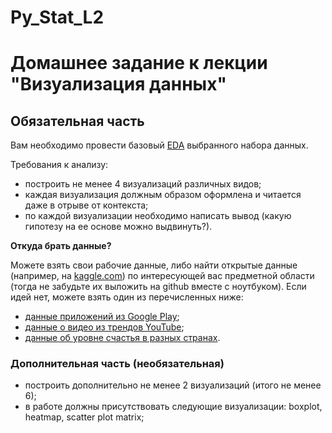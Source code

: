 # Py_Stat_L2
# Домашнее задание к лекции "Визуализация данных"
## Обязательная часть

Вам необходимо провести базовый [EDA](https://en.wikipedia.org/wiki/Exploratory_data_analysis) выбранного набора данных. 

Требования к анализу:
- построить не менее 4 визуализаций различных видов;
- каждая визуализация должным образом оформлена и читается даже в отрыве от контекста; 
- по каждой визуализации необходимо написать вывод (какую гипотезу на ее основе можно выдвинуть?).

**Откуда брать данные?**

Можете взять свои рабочие данные, либо найти открытые данные (например, на [kaggle.com](https://www.kaggle.com/)) по интересующей вас предметной области (тогда не забудьте их выложить на github вместе с ноутбуком). Если идей нет, можете взять один из перечисленных ниже:
- [данные приложений из Google Play](https://www.kaggle.com/lava18/google-play-store-apps);
- [данные о видео из трендов YouTube](https://www.kaggle.com/datasnaek/youtube-new);
- [данные об уровне счастья в разных странах](https://www.kaggle.com/unsdsn/world-happiness).

### Дополнительная часть (необязательная)

* построить дополнительно не менее 2 визуализаций (итого не менее 6);
* в работе должны присутствовать следующие визуализации: boxplot, heatmap, scatter plot matrix;
